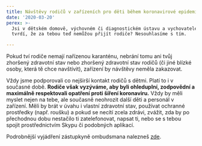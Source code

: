 ```yaml
---
title: Návštěvy rodičů v zařízeních pro děti během koronavirové epidemie
date: '2020-03-20'
perex: >-
  Jsi v dětském domově, výchovném či diagnostickém ústavu a vychovatelé ti
  tvrdí, že za tebou teď nemůžou přijít rodiče? Nesouhlasíme s tím.

---
```



<p>Pokud tví rodiče nemají nařízenou karanténu, nebrání tomu ani tvůj zhoršený zdravotní stav nebo zhoršený zdravotní stav rodičů (či jiné blízké osoby, která tě chce navštívit), zařízení by návštěvy neměla zakazovat. </p><p>Vždy jsme podporovali co nejširší kontakt rodičů s dětmi. Platí to i v současné době. <strong>Rodiče však vyzýváme, aby byli ohleduplní, zodpovědní a maximálně respektovali opatření proti šíření koronaviru.</strong> Vždy by měli myslet nejen na tebe, ale současně neohrozit další děti a personál v zařízení. Měli by brát v úvahu i vlastní zdravotní stav, používat ochranné prostředky (např. roušku) a pokud se necítí zcela zdrávi, zvážit, zda by po přechodnou dobu nestačilo ti zatelefonovat, napsat ti, nebo se s tebou spojit prostřednictvím Skypu či podobných aplikací.</p><p>Podrobnější vyjádření zástupkyně ombudsmana nalezneš <a href="https://www.ochrance.cz/aktualne/tiskove-zpravy-2020/aktualne-k-navstevam-rodicu-v-zarizenich-pro-deti/" target="_blank">zde</a>.</p>

